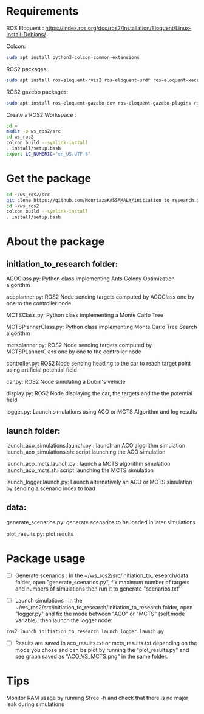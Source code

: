 # Requirements

ROS Eloquent : https://index.ros.org/doc/ros2/Installation/Eloquent/Linux-Install-Debians/

Colcon: 

``` bash
sudo apt install python3-colcon-common-extensions
```

ROS2 packages: 

``` bash
sudo apt install ros-eloquent-rviz2 ros-eloquent-urdf ros-eloquent-xacro ros-eloquent-robot-state-publisher ros-eloquent-joint-state-publisher-gui
```

ROS2 gazebo packages: 

``` bash
sudo apt install ros-eloquent-gazebo-dev ros-eloquent-gazebo-plugins ros-eloquent-gazebo-ros ros-eloquent-rqt-robot-steering
```

Create a ROS2 Workspace : 

``` bash
cd ~
mkdir -p ws_ros2/src
cd ws_ros2
colcon build --symlink-install
. install/setup.bash
export LC_NUMERIC="en_US.UTF-8"
```

# Get the package

``` bash
cd ~/ws_ros2/src
git clone https://github.com/MourtazaKASSAMALY/initiation_to_research.git
cd ~/ws_ros2
colcon build --symlink-install
. install/setup.bash
```

# About the package

## initiation_to_research folder:

ACOClass.py: Python class implementing Ants Colony Optimization algorithm

acoplanner.py: ROS2 Node sending targets computed by ACOClass one by one to the controller node

MCTSClass.py: Python class implementing a Monte Carlo Tree

MCTSPlannerClass.py: Python class implementing Monte Carlo Tree Search algorithm

mctsplanner.py: ROS2 Node sending targets computed by MCTSPLannerClass one by one to the controller node

controller.py: ROS2 Node sending heading to the car to reach target point using artificial potential field

car.py: ROS2 Node simulating a Dubin's vehicle

display.py: ROS2 Node displaying the car, the targets and the the potential field

logger.py: Launch simulations using ACO or MCTS Algorithm and log results

## launch folder:

launch_aco_simulations.launch.py : launch an ACO algorithm simulation
launch_aco_simulations.sh: script launching the ACO simulation

launch_aco_mcts.launch.py : launch a MCTS algorithm simulation
launch_aco_mcts.sh: script launching the MCTS simulation

launch_logger.launch.py: Launch alternatively an ACO or MCTS simulation by sending a scenario index to load

## data: 

generate_scenarios.py: generate scenarios to be loaded in later simulations

plot_results.py: plot results

# Package usage

- [ ] Generate scenarios : In the ~/ws_ros2/src/initiation_to_research/data folder, open "generate_scenarios.py", fix maximum number of targets and numbers of simulations then run it to generate "scenarios.txt"

- [ ] Launch simulations : In the ~/ws_ros2/src/initiation_to_research/initiation_to_research folder, open "logger.py" and fix the mode between "ACO" or "MCTS" (self.mode variable), then launch the logger node: 

``` bash
ros2 launch initiation_to_research launch_logger.launch.py
```

- [ ] Results are saved in aco_results.txt or mcts_results.txt depending on the mode you chose and can be plot by running the "plot_results.py" and see graph saved as "ACO_VS_MCTS.png" in the same folder.

# Tips

Monitor RAM usage by running $free -h and check that there is no major leak during simulations
